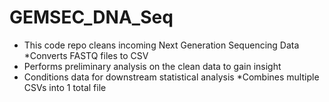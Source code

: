 # GEMSEC_DNA_Seq

* This code repo cleans incoming Next Generation Sequencing Data
    *Converts FASTQ files to CSV
* Performs preliminary analysis on the clean data to gain insight
* Conditions data for downstream statistical analysis
    *Combines multiple CSVs into 1 total file
